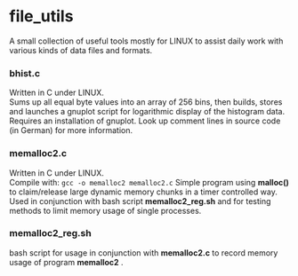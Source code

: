 # file_utils

A small collection of useful tools mostly for LINUX to assist daily work with various kinds of data files and formats.

### bhist.c
Written in C under LINUX.<br/>
Sums up all equal byte values into an array of 256 bins, then builds, stores and launches a gnuplot script for logarithmic display of the histogram data. Requires an installation of gnuplot. Look up comment lines in source code (in German) for more information.

### memalloc2.c
Written in C under LINUX.<br/>
Compile with: `gcc -o memalloc2 memalloc2.c`
Simple program using **malloc()** to claim/release large dynamic memory chunks in a timer controlled way.
Used in conjunction with bash script **memalloc2_reg.sh** and for testing methods to limit memory usage of single processes.

### memalloc2_reg.sh
bash script for usage in conjunction with **memalloc2.c** to record memory usage of program **memalloc2** .
